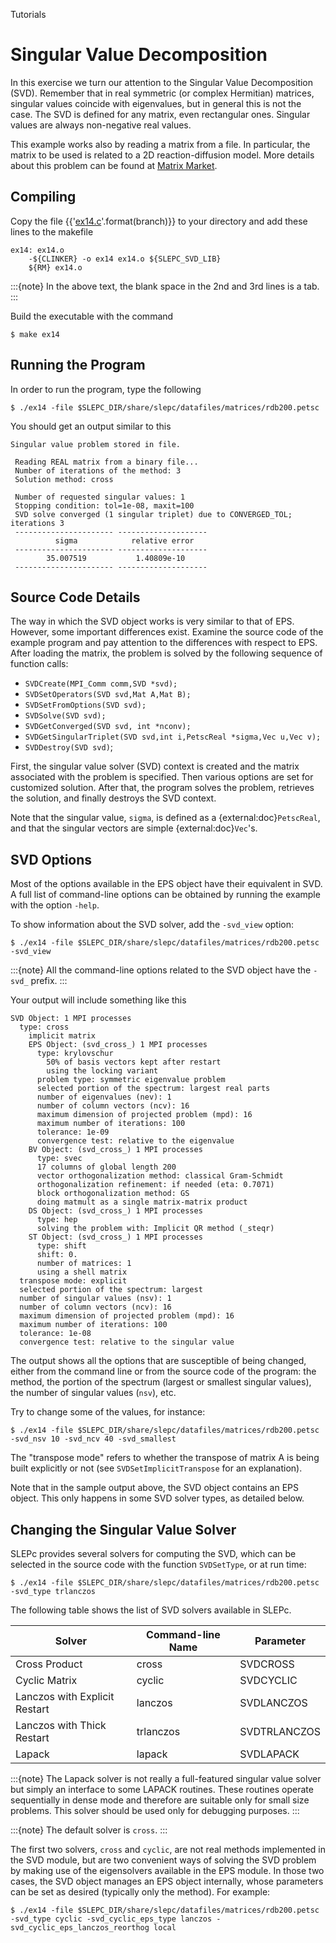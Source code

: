 Tutorials

# Singular Value Decomposition

In this exercise we turn our attention to the Singular Value Decomposition (SVD). Remember that in real symmetric (or complex Hermitian) matrices, singular values coincide with eigenvalues, but in general this is not the case. The SVD is defined for any matrix, even rectangular ones. Singular values are always non-negative real values.

This example works also by reading a matrix from a file. In particular, the matrix to be used is related to a 2D reaction-diffusion model. More details about this problem can be found at [Matrix Market](https://math.nist.gov/MatrixMarket/data/NEP/brussel/brussel).

## Compiling

Copy the file {{'[ex14.c](https://slepc.upv.es/{}/src/svd/tutorials/ex14.c.html)'.format(branch)}} to your directory and add these lines to the makefile

```{code} make
ex14: ex14.o
	-${CLINKER} -o ex14 ex14.o ${SLEPC_SVD_LIB}
	${RM} ex14.o
```

:::{note}
In the above text, the blank space in the 2nd and 3rd lines is a tab.
:::

Build the executable with the command

```{code} console
$ make ex14
```

## Running the Program

In order to run the program, type the following

```{code} console
$ ./ex14 -file $SLEPC_DIR/share/slepc/datafiles/matrices/rdb200.petsc
```

You should get an output similar to this

```{code}
Singular value problem stored in file.

 Reading REAL matrix from a binary file...
 Number of iterations of the method: 3
 Solution method: cross

 Number of requested singular values: 1
 Stopping condition: tol=1e-08, maxit=100
 SVD solve converged (1 singular triplet) due to CONVERGED_TOL; iterations 3
 ---------------------- --------------------
          sigma            relative error
 ---------------------- --------------------
        35.007519           1.40809e-10
 ---------------------- --------------------
```

## Source Code Details

The way in which the SVD object works is very similar to that of EPS. However, some important differences exist. Examine the source code of the example program and pay attention to the differences with respect to EPS. After loading the matrix, the problem is solved by the following sequence of function calls:

* `SVDCreate(MPI_Comm comm,SVD *svd);`
* `SVDSetOperators(SVD svd,Mat A,Mat B);`
* `SVDSetFromOptions(SVD svd);`
* `SVDSolve(SVD svd);`
* `SVDGetConverged(SVD svd, int *nconv);`
* `SVDGetSingularTriplet(SVD svd,int i,PetscReal *sigma,Vec u,Vec v);`
* `SVDDestroy(SVD svd)`;

First, the singular value solver (SVD) context is created and the matrix associated with the problem is specified. Then various options are set for customized solution. After that, the program solves the problem, retrieves the solution, and finally destroys the SVD context.

Note that the singular value, `sigma`, is defined as a {external:doc}`PetscReal`, and that the singular vectors are simple {external:doc}`Vec`'s.

## SVD Options

Most of the options available in the EPS object have their equivalent in SVD.  A full list of command-line options can be obtained by running the example with the option `-help`.

To show information about the SVD solver, add the `-svd_view` option:

```{code} console
$ ./ex14 -file $SLEPC_DIR/share/slepc/datafiles/matrices/rdb200.petsc -svd_view
```

:::{note}
All the command-line options related to the SVD object have the `-svd_` prefix.
:::

Your output will include something like this

```{code}
SVD Object: 1 MPI processes
  type: cross
    implicit matrix
    EPS Object: (svd_cross_) 1 MPI processes
      type: krylovschur
        50% of basis vectors kept after restart
        using the locking variant
      problem type: symmetric eigenvalue problem
      selected portion of the spectrum: largest real parts
      number of eigenvalues (nev): 1
      number of column vectors (ncv): 16
      maximum dimension of projected problem (mpd): 16
      maximum number of iterations: 100
      tolerance: 1e-09
      convergence test: relative to the eigenvalue
    BV Object: (svd_cross_) 1 MPI processes
      type: svec
      17 columns of global length 200
      vector orthogonalization method: classical Gram-Schmidt
      orthogonalization refinement: if needed (eta: 0.7071)
      block orthogonalization method: GS
      doing matmult as a single matrix-matrix product
    DS Object: (svd_cross_) 1 MPI processes
      type: hep
      solving the problem with: Implicit QR method (_steqr)
    ST Object: (svd_cross_) 1 MPI processes
      type: shift
      shift: 0.
      number of matrices: 1
      using a shell matrix
  transpose mode: explicit
  selected portion of the spectrum: largest
  number of singular values (nsv): 1
  number of column vectors (ncv): 16
  maximum dimension of projected problem (mpd): 16
  maximum number of iterations: 100
  tolerance: 1e-08
  convergence test: relative to the singular value
```

The output shows all the options that are susceptible of being changed, either from the command line or from the source code of the program: the method, the portion of the spectrum (largest or smallest singular values), the number of singular values (`nsv`), etc.

Try to change some of the values, for instance:

```{code} console
$ ./ex14 -file $SLEPC_DIR/share/slepc/datafiles/matrices/rdb200.petsc -svd_nsv 10 -svd_ncv 40 -svd_smallest
```

The "transpose mode" refers to whether the transpose of matrix A is being built explicitly or not (see `SVDSetImplicitTranspose` for an explanation).

Note that in the sample output above, the SVD object contains an EPS object.  This only happens in some SVD solver types, as detailed below.

## Changing the Singular Value Solver

SLEPc provides several solvers for computing the SVD, which can be selected in the source code with the function `SVDSetType`, or at run time:

```{code} console
$ ./ex14 -file $SLEPC_DIR/share/slepc/datafiles/matrices/rdb200.petsc -svd_type trlanczos
```

The following table shows the list of SVD solvers available in SLEPc.

Solver                         |  Command-line Name  |  Parameter
---                            |  ---                |  ---
Cross Product                  |  cross              |  SVDCROSS
Cyclic Matrix                  |  cyclic             |  SVDCYCLIC
Lanczos with Explicit Restart  |  lanczos            |  SVDLANCZOS
Lanczos with Thick Restart     |  trlanczos          |  SVDTRLANCZOS
Lapack                         |  lapack             |  SVDLAPACK

:::{note}
The Lapack solver is not really a full-featured singular value solver but simply an interface to some LAPACK routines. These routines operate sequentially in dense mode and therefore are suitable only for small size problems. This solver should be used only for debugging purposes.
:::

:::{note}
The default solver is `cross`.
:::

The first two solvers, `cross` and `cyclic`, are not real methods implemented in the SVD module, but are two convenient ways of solving the SVD problem by making use of the eigensolvers available in the EPS module. In those two cases, the SVD object manages an EPS object internally, whose parameters can be set as desired (typically only the method). For example:

```{code} console
$ ./ex14 -file $SLEPC_DIR/share/slepc/datafiles/matrices/rdb200.petsc -svd_type cyclic -svd_cyclic_eps_type lanczos -svd_cyclic_eps_lanczos_reorthog local
```
